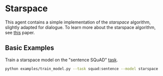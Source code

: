 # Starspace

This agent contains a simple implementation of the *starspace* algorithm, slightly adapted for dialogue. To learn more about the starspace algorithm, see [this](https://arxiv.org/abs/1709.03856) paper.


## Basic Examples

Train a starspace model on the "sentence SQuAD" [task](https://github.com/facebookresearch/ParlAI/blob/master/parlai/tasks/squad/agents.py).
```bash
python examples/train_model.py --task squad:sentence --model starspace -lr 0.01 -esz 512 -k 10 -mf /tmp/starspacesquad
```
